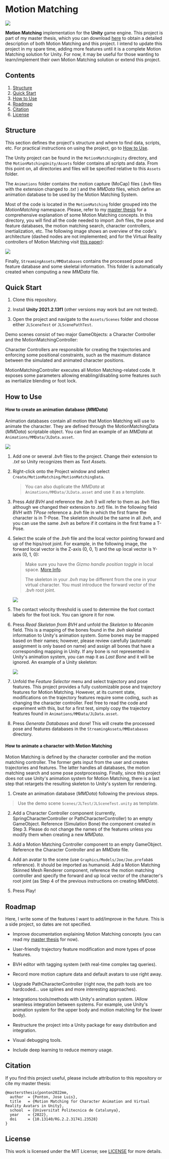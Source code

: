 # Motion Matching

![](.github/media/path_mm.jpg)

**Motion Matching** implementation for the **Unity** game engine. This project is part of my master thesis, which you can download [here](.github/pdfs/Master_Thesis_JoseLuis.pdf) to obtain a detailed description of both Motion Matching and this project. I intend to update this project in my spare time, adding more features until it is a complete Motion Matching solution for Unity. For now, it may be useful for those wanting to learn/implement their own Motion Matching solution or extend this project. 

## Contents

1. [Structure](#structure)
2. [Quick Start](#quick-start)
3. [How to Use](#how-to-use)
4. [Roadmap](#roadmap)
5. [Citation](#citation)
6. [License](#license)

## Structure

This section defines the project's structure and where to find data, scripts, etc. For practical instructions on using the project, go to [How to Use](#how-to-use).

The Unity project can be found in the ``MotionMatchingUnity`` directory, and the ``MotionMatchingUnity/Assets`` folder contains all scripts and data. From this point on, all directories and files will be specified relative to this ``Assets`` folder.

The ``Animations`` folder contains the motion capture (MoCap) files (*.bvh* files with the extension changed to *.txt* ) and the *MMData* files, which define an animation database to be used by the Motion Matching System.

Most of the code is located in the ``MotionMatching`` folder grouped into the *MotionMatching* namespace. Please, refer to my [master thesis](.github/pdfs/Master_Thesis_JoseLuis.pdf) for a comprehensive explanation of some Motion Matching concepts. In this directory, you will find all the code needed to import *.bvh* files, the pose and feature databases, the motion matching search, character controllers, inertialization, etc.  The following image shows an overview of the code's architecture (dashed nodes are not implemented; and for the Virtual Reality controllers of Motion Matching visit [this paper](https://upc-virvig.github.io/MMVR/)):

![](.github/media/architecture_diagram.PNG)

Finally, ``StreamingAssets/MMDatabases`` contains the processed pose and feature database and some skeletal information. This folder is automatically created when computing a new *MMData* file.

## Quick Start

1. Clone this repository.

2. Install **Unity 2021.2.13f1** (other versions may work but are not tested).

3. Open the project and navigate to the `Assets/Scenes` folder and choose either `JLSceneTest` or ``JLScenePathTest``.

Demo scenes consist of two major GameObjects: a Character Controller and the MotionMatchingController:

Character Controllers are responsible for creating the trajectories and enforcing some positional constraints, such as the maximum distance between the simulated and animated character positions.

MotionMatchingController executes all Motion Matching-related code. It exposes some parameters allowing enabling/disabling some features such as inertialize blending or foot lock.

## How to Use

#### How to create an animation database (*MMData*)

Animation databases contain all motion that Motion Matching will use to animate the character. They are defined through the MotionMatchingData (*MMData*) scriptable object. You can find an example of an *MMData* at ``Animations/MMData/JLData.asset``.

![](.github/media/MMData.png)

1. Add one or several *.bvh* files to the project. Change their extension to *.txt* so Unity recognizes them as *Text Assets*.

2. Right-click onto the Project window and select ``Create/MotionMatching/MotionMatchingData``. 
   
   > You can also duplicate the *MMData* at ``Animations/MMData/JLData.asset`` and use it as a template.

3. Press *Add BVH* and reference the *.bvh* (I will refer to them as *.bvh* files although we changed their extension to *.txt*) file. In the following field *BVH with TPose* reference a *.bvh* file in which the first frame the character is in T-Pose. The skeleton should be the same in all *.bvh*, and you can use the same *.bvh* as before if it contains in the first frame a T-Pose.

4. Select the scale of the *.bvh* file and the local vector pointing forward and up of the hips/root joint. For example, in the following image, the forward local vector is the Z-axis (0, 0, 1) and the up local vector is Y-axis (0, 1, 0):
   
   > Make sure you have the *Gizmo handle position toggle* in local space. [More Info](https://docs.unity3d.com/Manual/PositioningGameObjects.html).
   > 
   > The skeleton in your *.bvh* may be different from the one in your virtual character. You must introduce the forward vector of the *.bvh* root joint.
   
   ![](.github/media/local_forward_hips.PNG)

5. The contact velocity threshold is used to determine the foot contact labels for the foot lock. You can ignore it for now.

6. Press *Read Skeleton from BVH* and unfold the *Skeleton to Mecanim* field. This is a mapping of the bones found in the *.bvh* skeletal information to Unity's animation system. Some bones may be mapped based on their names; however, please review carefully (automatic assignment is only based on name) and assign all bones that have a corresponding mapping in Unity. If any bone is not represented in Unity's animation system, you can map it as *Last Bone* and it will be ignored. An example of a Unity skeleton:
   
   ![](.github/media/avatar_joints.png)

7. Unfold the *Feature Selector* menu and select trajectory and pose features. This project provides a fully customizable pose and trajectory features for Motion Matching. However, at its current state, modifications on the trajectory features require some coding, such as changing the character controller. Feel free to read the code and experiment with this, but for a first test, simply copy the trajectory features found in ``Animations/MMData/JLData.asset``. 

8. Press *Generate Databases* and done! This will create the processed pose and features databases in the ``StreamingAssets/MMDatabases`` directory.

#### How to animate a character with Motion Matching

Motion Matching is defined by the character controller and the motion matching controller. The former gets input from the user and creates trajectories and features. The latter handles all databases, the motion matching search and some pose postprocessing. Finally, since this project does not use Unity's animation system for Motion Matching, there is a last step that retargets the resulting skeleton to Unity's system for rendering.

1. Create an animation database (*MMData*) following the previous steps.

> Use the demo scene ``Scenes/JLTest/JLSceneTest.unity`` as template.

2. Add a Character Controller component (currently, SpringCharacterController or PathCharacterController) to an empty GameObject. Reference (Simulation Bone) the component created in Step 3. Please do not change the names of the features unless you modify them when creating a new *MMData*.

3. Add a Motion Matching Controller component to an empty GameObject. Reference the Character Controller and an *MMData* file.

4. Add an avatar to the scene (use ``Graphics/Models/Joe/Joe.prefab``as reference). It should be imported as humanoid. Add a Motion Matching Skinned Mesh Renderer component, reference the motion matching controller and specify the forward and up local vector of the character's root joint (as Step 4 of the previous instructions on creating *MMData*). 

5. Press Play!

## Roadmap

Here, I write some of the features I want to add/improve in the future. This is a side project, so dates are not specified.

- Improve documentation explaining Motion Matching concepts (you can read my [master thesis](.github/pdfs/Master_Thesis_JoseLuis.pdf) for now).

- User-friendly trajectory feature modification and more types of pose features.

- BVH editor with tagging system (with real-time complex tag queries).

- Record more motion capture data and default avatars to use right away.

- Upgrade PathCharacterController (right now, the path tools are too hardcoded... use splines and more interesting approaches).

- Integrations tools/methods with Unity's animation system. (Allow seamless integration between systems. For example, use Unity's animation system for the upper body and motion matching for the lower body).

- Restructure the project into a Unity package for easy distribution and integration.

- Visual debugging tools.

- Include deep learning to reduce memory usage.

## Citation

If you find this project useful, please include attribution to this repository or cite my master thesis:

```
@mastersthesis{ponton2022mm,
  author  = {Ponton, Jose Luis},
  title   = {Motion Matching for Character Animation and Virtual Reality Avatars in Unity},
  school  = {Universitat Politecnica de Catalunya},
  year    = {2022},
  doi     = {10.13140/RG.2.2.31741.23528}
}
```

## License

This work is licensed under the MIT License; see [LICENSE](LICENSE) for more details.
